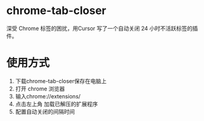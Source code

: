 # chrome-tab-closer
深受 Chrome 标签的困扰，用Cursor 写了一个自动关闭 24 小时不活跃标签的插件。

# 使用方式
1. 下载chrome-tab-closer保存在电脑上
2. 打开 chrome 浏览器
3. 输入chrome://extensions/
4. 点击左上角 加载已解压的扩展程序
5. 配置自动关闭的间隔时间
